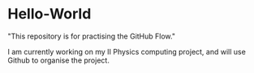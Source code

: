 # Hello-World
"This repository is for practising the GitHub Flow."

I am currently working on my II Physics computing project, and will use Github to organise the project.
